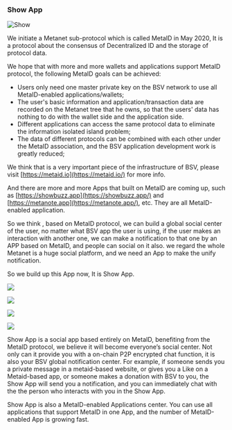 ### Show App

![Show](https://github.com/showMoneyapp/Show/blob/master/res/top_en.png)

We initiate a Metanet sub-protocol which is called MetaID in May 2020, It is a protocol about the consensus of Decentralized ID and the storage of protocol data.

We hope that with more and more wallets and applications support MetaID protocol, the following MetaID goals can be achieved:

- Users only need one master private key on the BSV network to use all MetaID-enabled applications/wallets;
- The user's basic information and application/transaction data are recorded on the Metanet tree that he owns, so that the users' data has nothing to do with the wallet side and the application side.
- Different applications can access the same protocol data to eliminate the information isolated island problem;
- The data of different protocols can be combined with each other under the MetaID association, and the BSV application development work is greatly reduced;

We think that is a very important piece of the infrastructure of BSV, please visit [https://metaid.io](https://metaid.io/) for more info.

And there are more and more Apps that built on MetaID are coming up, such as [https://showbuzz.app](https://showbuzz.app/) and [https://metanote.app](https://metanote.app/), etc. They are all MetaID-enabled application.

So we think , based on MetaID protocol, we can build a global social center of the user, no matter what BSV app the user is using, if the user makes an interaction with another one, we can make a notification to that one by an APP based on MetaID, and people can social on it also. we regard the whole Metanet is a huge social platform, and we need an App to make the unify notification.

So we build up this App now, It is Show App.

![](https://github.com/showMoneyapp/Show/blob/master/res/1.png)

![](https://github.com/showMoneyapp/Show/blob/master/res/2.png)

![](https://github.com/showMoneyapp/Show/blob/master/res/3.png)

![](https://github.com/showMoneyapp/Show/blob/master/res/4.png)



Show App is a social app based entirely on MetaID, benefiting from the MetaID protocol, we believe it will become everyone’s social center. Not only can it provide you with a on-chain P2P encrypted chat function, it is also your BSV global notification center. For example, if someone sends you a private message in a metaid-based website, or gives you a Like on a Metaid-based app, or someone makes a donation with BSV to you, the Show App will send you a notification, and you can immediately chat with the the person who interacts with you in the Show App.

Show App is also a MetaID-enabled Applications center. You can use all applications that support MetaID in one App, and the number of MetaID-enabled App is growing fast.

